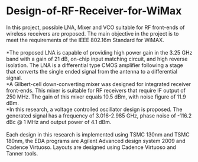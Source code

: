 # Design-of-RF-Receiver-for-WiMax
In this project, possible LNA, Mixer and VCO suitable for RF front-ends of wireless receivers are proposed. The main objective in the project is to meet the requirements of the IEEE 802.16m Standard for WiMAX. <br/>
<br/>
	*The proposed LNA is capable of providing high power gain in the 3.25 GHz band with a gain of 21 dB, on-chip input matching circuit, and high reverse isolation. The LNA is a differential type CMOS amplifier following a stage that converts the single ended signal from the antenna to a differential signal.<br/>
	*A Gilbert-cell down-converting mixer was designed for integrated receiver front-ends. This mixer is suitable for RF receivers that require IF output of 250 MHz. The gain of this mixer equals 10.5 dBm, with noise figure of 11.9 dBm. <br/>
	*In this research, a voltage controlled oscillator design is proposed. The generated signal has a frequency of 3.016-2.985 GHz, phase noise of -116.2 dBc @ 1 MHz and output power of 4.1 dBm.<br/>
<br/>
Each design in this research is implemented using TSMC 130nm and TSMC 180nm, the EDA programs are Agilent Advanced design system 2009 and Cadence Virtuoso. Layouts are designed using Cadence Virtuoso and Tanner tools.
